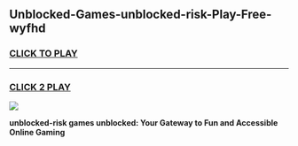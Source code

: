 
## Unblocked-Games-unblocked-risk-Play-Free-wyfhd
<h3>
<a href="https://premium76.site?title=unblocked-risk&ref=12A">CLICK TO PLAY</a></h3>
<hr>

<h3>
<a href="https://premium76.site?title=unblocked-risk&ref=12A">CLICK 2 PLAY</a>
  
</h3>

<a href="https://premium76.site?title=unblocked-risk&ref=12A"><img src="https://clearcache.store/games.png"></a>


**unblocked-risk games unblocked: Your Gateway to Fun and Accessible Online Gaming**
